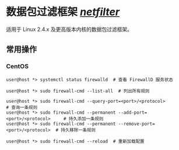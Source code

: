 # 数据包过滤框架 [*netfilter*](https://netfilter.org/)

适用于 Linux 2.4.x 及更高版本内核的数据包过滤框架。

## 常用操作

### CentOS

```fish
user@host *> systemctl status firewalld  # 查看 FirewallD 服务状态

user@host *> sudo firewall-cmd --list-all  # 列出所有规则

user@host *> sudo firewall-cmd --query-port=<port>/<protocol>               # 查询一条规则
user@host *> sudo firewall-cmd --permanent --add-port=<port>/<protocol>     # 持久添加一条规则
user@host *> sudo firewall-cmd --permanent --remove-port=<port>/<protocol>  # 持久移除一条规则

user@host *> sudo firewall-cmd --reload  # 重新加载配置
```
